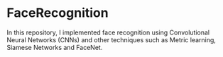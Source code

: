 # FaceRecognition

In this repository, I implemented face recognition using Convolutional Neural Networks (CNNs) and other techniques such as Metric learning, Siamese Networks and FaceNet.